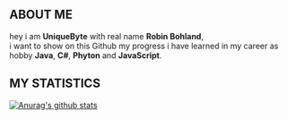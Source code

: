 ## ABOUT ME
hey i am **UniqueByte** with real name **Robin Bohland**, <br>
i want to show on this Github my progress i have learned in my career as hobby 
**Java**, **C#**, **Phyton** and **JavaScript**.


## MY STATISTICS

[![Anurag's github stats](https://github-readme-stats.vercel.app/api?username=uniquebyte&show_icons=true&theme=dracula&hide_title=true&count_private=true&include_all_commits=true)](https://github.com/anuraghazra/github-readme-stats)

